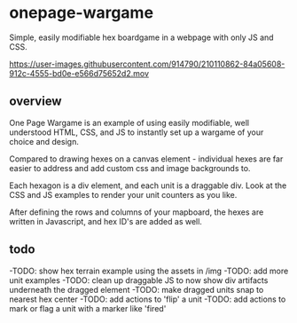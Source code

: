 # onepage-wargame
Simple, easily modifiable hex boardgame in a webpage with only JS and CSS.

https://user-images.githubusercontent.com/914790/210110862-84a05608-912c-4555-bd0e-e566d75652d2.mov

## overview
One Page Wargame is an example of using easily modifiable, well understood HTML, CSS, and JS to instantly set up a wargame of your choice and design.

Compared to drawing hexes on a canvas element - individual hexes are far easier to address and add custom css and image backgrounds to.

Each hexagon is a div element, and each unit is a draggable div. Look at the CSS and JS examples to render your unit counters as you like.

After defining the rows and columns of your mapboard, the hexes are written in Javascript, and hex ID's are added as well.

## todo
  -TODO: show hex terrain example using the assets in /img
  -TODO: add more unit examples
  -TODO: clean up draggable JS to now show div artifacts underneath the dragged element
  -TODO: make dragged units snap to nearest hex center
  -TODO: add actions to 'flip' a unit
  -TODO: add actions to mark or flag a unit with a marker like 'fired'
